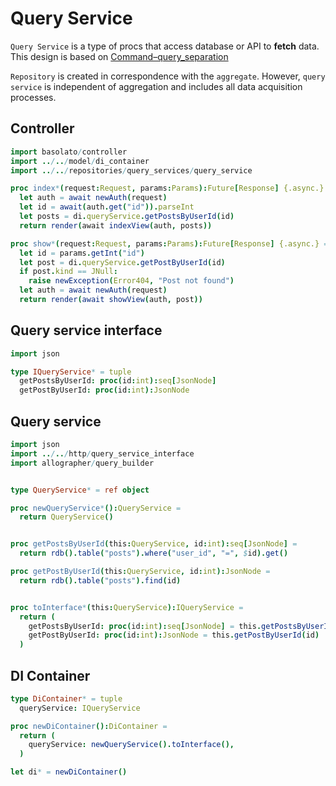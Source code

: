 Query Service
===

`Query Service` is a type of procs that access database or API to **fetch** data.  
This design is based on [Command–query_separation](https://en.wikipedia.org/wiki/Command–query_separation)

`Repository` is created in correspondence with the `aggregate`. However, `query service` is independent of aggregation and includes all data acquisition processes.

## Controller
```nim
import basolato/controller
import ../../model/di_container
import ../../repositories/query_services/query_service

proc index*(request:Request, params:Params):Future[Response] {.async.} =
  let auth = await newAuth(request)
  let id = await(auth.get("id")).parseInt
  let posts = di.queryService.getPostsByUserId(id)
  return render(await indexView(auth, posts))

proc show*(request:Request, params:Params):Future[Response] {.async.} =
  let id = params.getInt("id")
  let post = di.queryService.getPostByUserId(id)
  if post.kind == JNull:
    raise newException(Error404, "Post not found")
  let auth = await newAuth(request)
  return render(await showView(auth, post))
```

## Query service interface
```nim
import json

type IQueryService* = tuple
  getPostsByUserId: proc(id:int):seq[JsonNode]
  getPostByUserId: proc(id:int):JsonNode
```

## Query service
```nim
import json
import ../../http/query_service_interface
import allographer/query_builder


type QueryService* = ref object

proc newQueryService*():QueryService =
  return QueryService()


proc getPostsByUserId(this:QueryService, id:int):seq[JsonNode] =
  return rdb().table("posts").where("user_id", "=", $id).get()

proc getPostByUserId(this:QueryService, id:int):JsonNode =
  return rdb().table("posts").find(id)


proc toInterface*(this:QueryService):IQueryService =
  return (
    getPostsByUserId: proc(id:int):seq[JsonNode] = this.getPostsByUserId(id),
    getPostByUserId: proc(id:int):JsonNode = this.getPostByUserId(id)
  )
```

## DI Container
```nim
type DiContainer* = tuple
  queryService: IQueryService

proc newDiContainer():DiContainer =
  return (
    queryService: newQueryService().toInterface(),
  )

let di* = newDiContainer()
```
